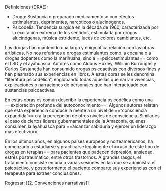 
Definiciones (DRAE):

- Droga: Sustancia o preparado medicamentoso con efectos estimulantes, deprimentes, narcóticos o alucinógenos.
- Psicodelia: Tendencia surgida en la década de 1960, caracterizada por la excitación extrema de los sentidos, estimulada por drogas alucinógenas, música estridente, luces de colores cambiantes, etc.

Las drogas han mantenido una larga y enigmática relación con las obras artísticas. No nos referimos a drogas estimulantes como la cocaína o a drogas dopantes como la marihuana, sino a ==psicoestimulantes== como el LSD y el ayahuasca. Autores como Aldous Huxley, William Burroughs y Carlos Castaneda han consumido drogas psicoactivas con diversos fines y han plasmado sus experiencias en libros. A estas obras se les denomina “literatura psicodélica”, englobando todas aquellas que narran vivencias, explicaciones o narraciones de personajes que han interactuado con sustancias psicoactivas.

En estas obras es común describir la experiencia psicodélica como una ==exploración profunda del autoconocimiento==. Algunos autores relatan que esta experiencia conduce la mente a un nivel de ==“consciencia expandida”== o a la percepción de otros niveles de consciencia. Similar es el caso de ciertos líderes gubernamentales de la Amazonía, quienes consumen la ayahuasca para ==alcanzar sabiduría y ejercer un liderazgo más efectivo==.

En los últimos años, en algunos países europeos y norteamericanos, ha comenzado a estudiarse y practicarse legalmente el ==uso de este tipo de drogas en terapias== para pacientes que padecen depresión, ansiedad, estrés postraumático, entre otros trastornos. A grandes rasgos, el tratamiento consiste en una o varias sesiones en las que se administra el psicoactivo, y posteriormente el paciente comparte sus experiencias con el terapeuta para extraer conclusiones.


Regresar: [[2. Convenciones narrativas]]